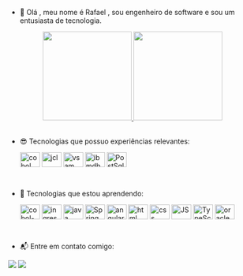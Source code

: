 - 👋 Olá , meu nome é Rafael , sou engenheiro de software e sou um entusiasta de tecnologia.


<div align="center">
  <a href="https://github.com//rafaelmeireles-ti">
  <img height="180em" src="https://github-readme-stats.vercel.app/api?username=rafaelmeireles-ti&show_icons=true&theme=dark&include_all_commits=true&count_private=true"/>
  <img height="180em" src="https://github-readme-stats.vercel.app/api/top-langs/?username=rafaelmeireles-ti&layout=compact&langs_count=7&theme=dark"/>
</div>
</a>

<br>

- 😎 Tecnologias que possuo experiências relevantes:
  

  
  <img align="center" alt="cobol" title="COBOL" height="30" width="40" src="https://imagens.tiespecialistas.com.br/2013/08/cobol.jpeg">
  <img align="center" alt="jcl"  title="JCL" height="30" width="40" src="https://www.computerhope.com/jargon/j/jcl.jpg">
  <img align="center" alt="vsam" title="VSAM" height="30" width="40" src="https://encrypted-tbn0.gstatic.com/images?q=tbn:ANd9GcR0R2yGFp6DxKLRcJQ-yAibEperJO6-xmsKl6-QQBVC8R9-VPsqb6QZ1G7u7NNpth1EmKE&usqp=CAU"> 
  <img align="center" alt="ibmdb2" title="IBM DB2" height="30" width="40" src="https://encrypted-tbn0.gstatic.com/images?q=tbn:ANd9GcRcP4ENdsUb-yHd7bbZFIUHBTcd2iIkE8GGrw&usqp=CAU">
  <img align="center" alt="PostSql" title="PostgreSQL" height="30" width="40" src="https://cdn.jsdelivr.net/gh/devicons/devicon/icons/postgresql/postgresql-original-wordmark.svg">
 <br> 

- 🤪 Tecnologias que estou aprendendo:

          
  <img align="center" alt="cobol-micro" title="COBOL MICRO FOCUS" height="30" width="40" src="https://access.redhat.com/sites/default/files/micro_focus_visual_cobol_0.jpg">
  <img align="center" alt="ingres" title="INGRES" height="30" width="40" src="https://encrypted-tbn0.gstatic.com/images?q=tbn:ANd9GcTH3OEmriuMih8bfsXbVgdQnWBbWIvUZIiIegUckYA6IXEnzVkXN_0Xnc3mzi9LgVK50zE&usqp=CAU">
  <img align="center" alt="java" title="Java" height="30" width="40" src="https://cdn.jsdelivr.net/gh/devicons/devicon/icons/java/java-original.svg">
  <img align="center" alt="Spring" title="Spring" height="30" width="40" src="https://cdn.jsdelivr.net/gh/devicons/devicon/icons/spring/spring-plain-wordmark.svg">
  <img align="center" alt="angular" title="Angular" height="30" width="40" src="https://cdn.jsdelivr.net/gh/devicons/devicon/icons/angularjs/angularjs-original.svg">
  <img align="center" alt="html" title="HTML" height="30" width="40" src="https://cdn.jsdelivr.net/gh/devicons/devicon/icons/html5/html5-original-wordmark.svg">
  <img align="center" alt="css" title="CSS" height="30" width="40" src="https://cdn.jsdelivr.net/gh/devicons/devicon/icons/css3/css3-original-wordmark.svg">
  <img align="center" alt="JS" title="JavaScript" height="30" width="40" src="https://cdn.jsdelivr.net/gh/devicons/devicon/icons/javascript/javascript-original.svg">
  <img align="center" alt="TypeScript" title="TypeScript" height="30" width="40" src="https://cdn.jsdelivr.net/gh/devicons/devicon/icons/typescript/typescript-original.svg">
  <img align="center" alt="oracle"  title = "oracle" height="30" width="40" src="https://cdn.jsdelivr.net/gh/devicons/devicon/icons/oracle/oracle-original.svg">
  
</div>

<br>


- 📬 Entre em contato comigo:

<div> 
  <a href = "mailto:rafaelmeireles.ti@gmail.com"><img src="https://img.shields.io/badge/-Gmail-%23333?style=for-the-badge&logo=gmail&logoColor=white" target="_blank"></a>
  <a href="https://www.linkedin.com/in/rafaelmeirelesti" target="_blank"><img src="https://img.shields.io/badge/-LinkedIn-%230077B5?style=for-the-badge&logo=linkedin&logoColor=white" target="_blank"></a> 
 

</div>
